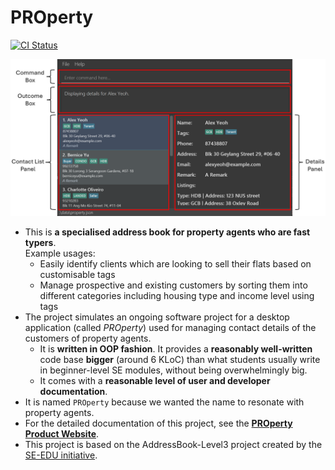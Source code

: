 # PROperty

[![CI Status](https://github.com/AY2425S1-CS2103T-F15-3/tp/workflows/Java%20CI/badge.svg)](https://github.com/AY2425S1-CS2103T-F15-3/tp/actions)

![Ui](docs/images/user-guide-images/Annotated_Ui.png)

* This is **a specialised address book for property agents who are fast typers**.<br>
  Example usages:
  * Easily identify clients which are looking to sell their flats based on customisable tags
  * Manage prospective and existing customers by sorting them into different categories including housing type and income level using tags
* The project simulates an ongoing software project for a desktop application (called _PROperty_) used for managing contact details of the customers of property agents.
  * It is **written in OOP fashion**. It provides a **reasonably well-written** code base **bigger** (around 6 KLoC) than what students usually write in beginner-level SE modules, without being overwhelmingly big.
  * It comes with a **reasonable level of user and developer documentation**.
* It is named `PROperty` because we wanted the name to resonate with property agents.
* For the detailed documentation of this project, see the **[PROperty Product Website](https://ay2425s1-cs2103t-f15-3.github.io/tp/)**.
* This project is based on the AddressBook-Level3 project created by the [SE-EDU initiative](https://se-education.org).
